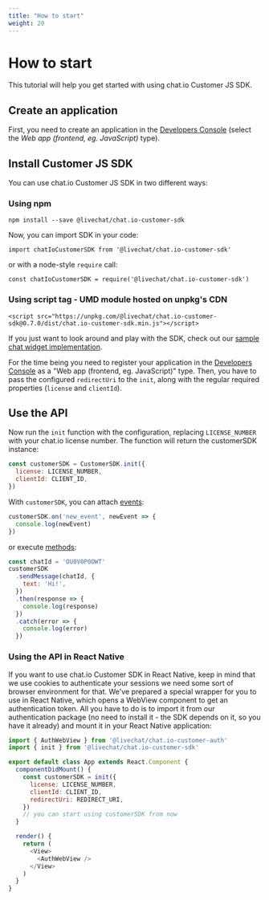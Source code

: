 ```yaml
---
title: "How to start"
weight: 20
---
```


# How to start

This tutorial will help you get started with using chat.io Customer JS SDK.

## Create an application

First, you need to create an application in the
[Developers Console](https://console.chat.io/) (select the _Web app (frontend, eg. JavaScript)_ type).

## Install Customer JS SDK

You can use chat.io Customer JS SDK in two different ways:

### Using npm

`npm install --save @livechat/chat.io-customer-sdk`

Now, you can import SDK in your code:

`import chatIoCustomerSDK from '@livechat/chat.io-customer-sdk'`

or with a node-style `require` call:

`const chatIoCustomerSDK = require('@livechat/chat.io-customer-sdk')`

### Using script tag - UMD module hosted on unpkg's CDN

`<script
src="https://unpkg.com/@livechat/chat.io-customer-sdk@0.7.0/dist/chat.io-customer-sdk.min.js"></script>`

If you just want to look around and play with the SDK, check out our
[sample chat widget implementation](https://codesandbox.io/s/rm3prxw88n).

<div class="callout type-warning">For the time being you need to register your application in the <a href="https://console.chat.io/" target="_blank">Developers Console</a>
as a "Web app (frontend, eg. JavaScript)" type. Then, you have to pass the configured <code>redirectUri</code> to the <code>init</code>, along with the regular required properties (<code>license</code> and <code>clientId</code>).</div>

## Use the API

Now run the `init` function with the configuration, replacing `LICENSE_NUMBER` with
your chat.io license number. The function will return the customerSDK instance:


```js
const customerSDK = CustomerSDK.init({
  license: LICENSE_NUMBER,
  clientId: CLIENT_ID,
})
```

With `customerSDK`, you can attach [events](#events):

```js
customerSDK.on('new_event', newEvent => {
  console.log(newEvent)
})
```

or execute [methods](#methods):

```js
const chatId = 'OU0V0P0OWT'
customerSDK
  .sendMessage(chatId, {
    text: 'Hi!',
  })
  .then(response => {
    console.log(response)
  })
  .catch(error => {
    console.log(error)
  })
```

### Using the API in React Native

If you want to use chat.io Customer SDK in React Native, keep in mind that we use cookies to authenticate your sessions we need some sort of browser
environment for that. We've prepared a special wrapper for you to use in React
Native, which opens a WebView component to get an authentication token. All you
have to do is to import it from our authentication package (no need to install
it - the SDK depends on it, so you have it already) and mount it in your
React Native application:

```js
import { AuthWebView } from '@livechat/chat.io-customer-auth'
import { init } from '@livechat/chat.io-customer-sdk'

export default class App extends React.Component {
  componentDidMount() {
    const customerSDK = init({
      license: LICENSE_NUMBER,
      clientId: CLIENT_ID,
      redirectUri: REDIRECT_URI,
    })
    // you can start using customerSDK from now
  }

  render() {
    return (
      <View>
        <AuthWebView />
      </View>
    )
  }
}
```
